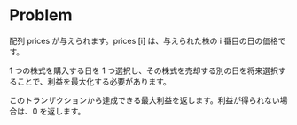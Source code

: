 # Problem

配列 prices が与えられます。prices [i] は、与えられた株の i 番目の日の価格です。

1 つの株式を購入する日を 1 つ選択し、その株式を売却する別の日を将来選択することで、利益を最大化する必要があります。

このトランザクションから達成できる最大利益を返します。利益が得られない場合は、0 を返します。

